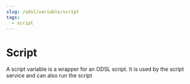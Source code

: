 ```yaml
---
slug: /odsl/variable/script
tags:
  - script
---
```

Script
======================

A script variable is a wrapper for an ODSL script. It is used by the script service and can also run the script
